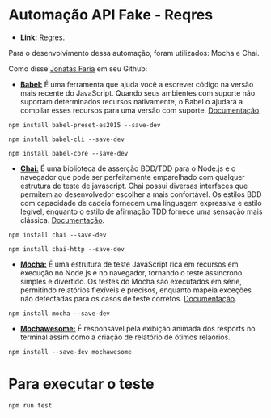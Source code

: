 # Automação API Fake - Reqres

- <strong>Link:</strong> <a href="https://reqres.in/">Regres</a>.

Para o desenvolvimento dessa automação, foram utilizados: Mocha e Chai.

Como disse <a href="https://github.com/jonatasmfaria/api-test-simple">Jonatas Faria</a> em seu Github:
- <strong><a href="https://github.com/babel/babel">Babel:</strong></a> É uma ferramenta que ajuda você a escrever código na versão mais recente do JavaScript. Quando seus ambientes com suporte não suportam determinados recursos nativamente, o Babel o ajudará a compilar esses recursos para uma versão com suporte. <a href="https://babeljs.io/">Documentação</a>.

`
npm install babel-preset-es2015 --save-dev
`

`
npm install babel-cli --save-dev
`

`
npm install babel-core --save-dev
`

- <strong><a href="https://www.chaijs.com/">Chai:</strong></a> É uma biblioteca de asserção BDD/TDD para o Node.js e o navegador que pode ser perfeitamente emparelhado com qualquer estrutura de teste de javascript. Chai possui diversas interfaces que permitem ao desenvolvedor escolher a mais confortável. Os estilos BDD com capacidade de cadeia fornecem uma linguagem expressiva e estilo legível, enquanto o estilo de afirmação TDD fornece uma sensação mais clássica. <a href="https://www.chaijs.com/">Documentação</a>.

`
npm install chai --save-dev
`

`
npm install chai-http --save-dev
`

- <strong><a href="https://github.com/mochajs/mocha">Mocha:</strong></a> É uma estrutura de teste JavaScript rica em recursos em execução no Node.js e no navegador, tornando o teste assíncrono simples e divertido. Os testes do Mocha são executados em série, permitindo relatórios flexíveis e precisos, enquanto mapeia exceções não detectadas para os casos de teste corretos. <a href="https://mochajs.org/">Documentação</a>.

`
npm install mocha --save-dev
`

- <strong><a href="https://www.npmjs.com/package/mochawesome">Mochawesome:</strong></a> É responsável pela exibição animada dos resports no terminal assim como a criação de relatório de ótimos relaórios.

`
npm install --save-dev mochawesome
`

# Para executar o teste

`
npm run test
`
